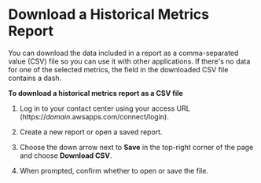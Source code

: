 # Download a Historical Metrics Report<a name="download-historical-metrics-report"></a>

You can download the data included in a report as a comma\-separated value \(CSV\) file so you can use it with other applications\. If there's no data for one of the selected metrics, the field in the downloaded CSV file contains a dash\.

**To download a historical metrics report as a CSV file**

1. Log in to your contact center using your access URL \(https://*domain*\.awsapps\.com/connect/login\)\.

1. Create a new report or open a saved report\.

1. Choose the down arrow next to **Save** in the top\-right corner of the page and choose **Download CSV**\.

1. When prompted, confirm whether to open or save the file\.